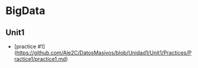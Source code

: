 # BigData
## Unit1
- [practice #1] (https://github.com/Ale2C/DatosMasivos/blob/Unidad1/Unit1/Practices/Practice1/practice1.md)